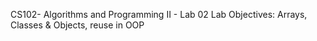 CS102- Algorithms and Programming II - Lab 02
Lab Objectives: Arrays, Classes & Objects, reuse in OOP